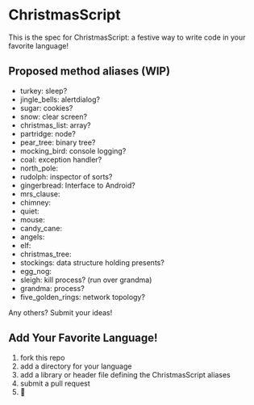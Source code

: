 # ChristmasScript

This is the spec for ChristmasScript: a festive way to write code in your
favorite language!

## Proposed method aliases (WIP)

- turkey: sleep?
- jingle_bells: alertdialog?
- sugar: cookies?
- snow: clear screen?
- christmas_list: array?
- partridge: node?
- pear_tree: binary tree?
- mocking_bird: console logging?
- coal: exception handler?
- north_pole:
- rudolph: inspector of sorts?
- gingerbread: Interface to Android?
- mrs_clause:
- chimney:
- quiet:
- mouse:
- candy_cane:
- angels:
- elf:
- christmas_tree:
- stockings: data structure holding presents?
- egg_nog:
- sleigh: kill process? (run over grandma)
- grandma: process?
- five_golden_rings: network topology?

Any others? Submit your ideas!

## Add Your Favorite Language!

1. fork this repo
2. add a directory for your language
3. add a library or header file defining the ChristmasScript aliases
4. submit a pull request
5. :santa:
